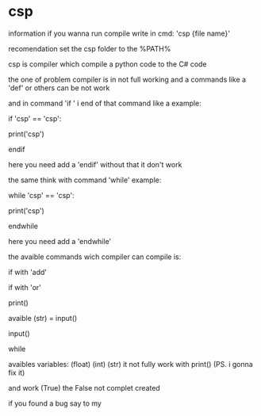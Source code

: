 # csp

information if you wanna run compile write in cmd: 'csp {file name}'

recomendation set the csp folder to the %PATH%

csp is compiler which compile a python code to the C# code

the one of problem compiler is in not full working and a commands like a 'def' or others can be not work

and in command 'if ' i end of that command like a example:

if 'csp' == 'csp':

  print('csp')
  
  endif
  
  here you need add a 'endif' without that it don't work
  
the same think with command 'while' example:

while 'csp' == 'csp':

  print('csp')
  
  endwhile
  
  here you need add a 'endwhile'

the avaible commands wich compiler can compile is:

if with 'add'

if with 'or'

print()

avaible (str) = input()

input()

while

avaibles variables: (float) (int) (str) it not fully work with print() (PS. i gonna fix it)

and work (True) the False not complet created

if you found a bug say to my
